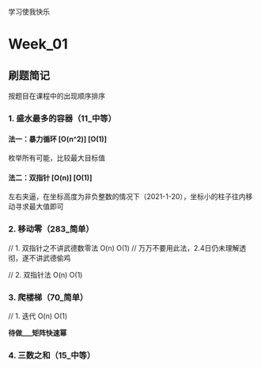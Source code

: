 学习使我快乐

# Week_01

## 刷题简记

按题目在课程中的出现顺序排序

### 1. 盛水最多的容器（11_中等）

#### 法一：暴力循环	[O(n^2)]	[O(1)]

枚举所有可能，比较最大目标值

#### 法二：双指针	[O(n)]	[O(1)]

左右夹逼，在坐标高度为非负整数的情况下（2021-1-20），坐标小的柱子往内移动寻求最大值即可

### 2. 移动零（283_简单）

// 1. 双指针之不讲武德数零法 O(n) O(1)
// 万万不要用此法，2.4日仍未理解透彻，遂不讲武德偷鸡

// 2. 双指针法 O(n) O(1)

### 3. 爬楼梯（70_简单）

// 1. 迭代 O(n) O(1)

**待做___矩阵快速幂**

### 4. 三数之和（15_中等）